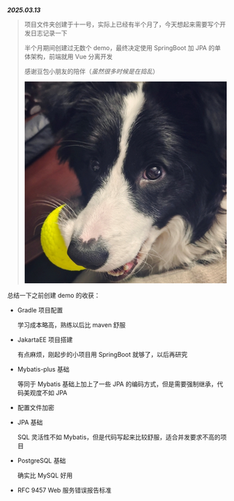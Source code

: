 ***2025.03.13***

> 项目文件夹创建于十一号，实际上已经有半个月了，今天想起来需要写个开发日志记录一下
>
> 半个月期间创建过无数个 demo，最终决定使用 SpringBoot 加 JPA 的单体架构，前端就用 Vue 分离开发
>
> 感谢豆包小朋友的陪伴（*虽然很多时候是在捣乱*）
>
> ![豆包](../assets/豆包美照.jpg)



总结一下之前创建 demo 的收获：

- Gradle 项目配置

  学习成本略高，熟练以后比 maven 舒服

- JakartaEE 项目搭建

  有点麻烦，刚起步的小项目用 SpringBoot 就够了，以后再研究

- Mybatis-plus 基础

  等同于 Mybatis 基础上加上了一些 JPA 的编码方式，但是需要强制继承，代码美观度不如 JPA

- 配置文件加密
- JPA 基础

  SQL 灵活性不如 Mybatis，但是代码写起来比较舒服，适合并发要求不高的项目

- PostgreSQL 基础

  确实比 MySQL 好用

- RFC 9457 Web 服务错误报告标准
